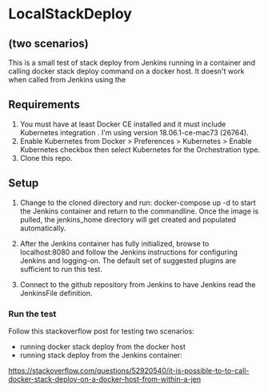 # LocalStackDeploy

## (two scenarios)

This is a small test of stack deploy from Jenkins running in a container and calling docker stack deploy command on a docker host. It doesn't work when called from Jenkins using the 

## Requirements

1. You must have at least Docker CE installed and it must include Kubernetes integration . I'm using version 18.06.1-ce-mac73 (26764).
2. Enable Kubernetes from Docker > Preferences > Kubernetes > Enable Kubernetes checkbox then select Kubernetes for the Orchestration type.
3. Clone this repo.

## Setup

1. Change to the cloned directory and run: docker-compose up -d to start the Jenkins container and return to the commandline. Once the image is pulled, the jenkins_home directory will get created and populated automatically.

2. After the Jenkins container has fully initialized, browse to localhost:8080 and follow the Jenkins instructions for configuring Jenkins and logging-on. The default set of suggested plugins are sufficient to run this test.

3. Connect to the github repository from Jenkins to have Jenkins read the JenkinsFile definition.

### Run the test

Follow this stackoverflow post for testing two scenarios:

- running docker stack deploy from the docker host
- running stack deploy from the Jenkins container:

https://stackoverflow.com/questions/52920540/it-is-possible-to-to-call-docker-stack-deploy-on-a-docker-host-from-within-a-jen